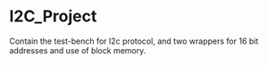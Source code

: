 # I2C_Project
Contain the test-bench for I2c protocol, and two wrappers for 16 bit addresses and use of block memory.
